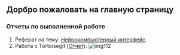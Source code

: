 ## Дорбро пожаловать на главную страницу 
### Отчеты по выполненной работе
1. Реферат на тему: [Нейрокомпьютерный интерфейс](https://vladiimiirr.github.io/report-/).
2. Работа с Tortoisegit [(Отчет)](https://vladiimiirr.github.io/statement/).
![img112](https://yandex-images.naydex.net/4Qrn72p84/06089dfbu/RBf1at_gSU9z-wY2PtInEBxlCi7WhvegbBz-l0HB1fV9dVCI7H-YnpzmH5bgYkt2AC2KjTRbCKwEeuYXuYiP-3EXvU6q0FUeNuJGcy8XRxRAHWdq5pOGiBF485MhxJ2pLRgl0UEmmN-tq37DfGJfYnyRIgFNh-ABjNp2vmXh0oYEQ9k7qoix6nfrxkY7cqdQ_Z3yvmpSq0VgkHLO6XUJYNl5SGhMr3RPaSeKz1X_GoP45boNEWektexKOhLxEdJegMP0X6Z4LVvTTz6mp4qHlGlBQvJStlsRbOiy1qU97fR5Lcj4sFtot5Fvyo_lR4qHCPXOMfXvGPmstgpGEUnaOkSLIA8-0JmzY-PSepPCh8yVvc4eLjJv5YQw0urJEe3oLUEgkHS3qDtBy5rHifMSQ-AJ0hVdU8AZmGY6PgGR0oqQa3yL_vT1J_PjSj7rptOE7cH2rk5Wo0UAwMZSHVn9zHGR5JwMy3QbdWfG70kLPj_k4eKVdddQHWDeikIZ7fr2vGu8Y-YYATO_r7KWe4LHYF0Z1hLawvcdAKzaQkmdlexBfXS4FDO0U6W7jn8Vu3KzYGFupcGf2PUAct4W4Y0CZqjfYJvKyP1DT2O2vqvGK0SR8SI-1k5rmUiwDnZtRdVE_aXwlFhLiIP5EyrzheN29zAxGqEtK5gNyMKiHjmh-hrU82iLwnwdj0-7Qlrvfl_ExU0-Guqe_3H0LM6KuRXxZGEZ3Pwkr-yfaR_Wa7Xrsj9YffpNcVuoYZhqgjoVvXaSDB_wQyYMFTfLOz7SY7avjMUBZh5-gl8d4BQiQhntJYztOeiYhA-E03mfUjO9D6qb_F2W4X23NAkcKgrO6TUSltA_PDdO8GHLpwuy5mPeh1T98SaiugIzXeCYfnbZOZFgZXWE4KDj7BsRmyYbCR8OjwCN9rENL3TtEL7GLlExXtrcU_iHzsR9B9enPsZHXneMWQWuHrIGA1XEGCpKdY3Y)
